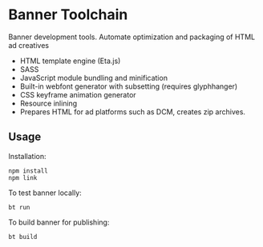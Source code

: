 # Banner Toolchain
Banner development tools. Automate optimization and packaging of HTML ad creatives
* HTML template engine (Eta.js)
* SASS
* JavaScript module bundling and minification
* Built-in webfont generator with subsetting (requires glyphhanger)
* CSS keyframe animation generator
* Resource inlining
* Prepares HTML for ad platforms such as DCM, creates zip archives.

## Usage
Installation:
```
npm install
npm link
```

To test banner locally:

`bt run`

To build banner for publishing:

`bt build`